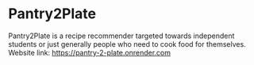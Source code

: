 # Pantry2Plate
Pantry2Plate is a recipe recommender targeted towards independent students or just generally people who need to cook food for themselves. 
Website link: https://pantry-2-plate.onrender.com
